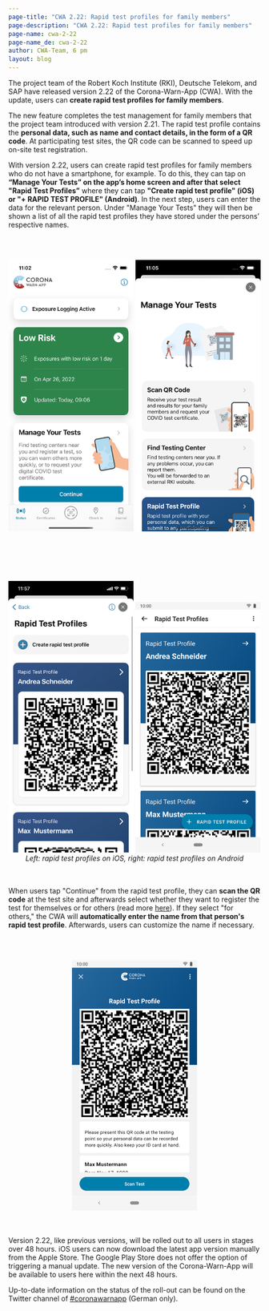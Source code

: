 ```yaml
---
page-title: "CWA 2.22: Rapid test profiles for family members"
page-description: "CWA 2.22: Rapid test profiles for family members"
page-name: cwa-2-22
page-name_de: cwa-2-22
author: CWA-Team, 6 pm 
layout: blog
---
```


The project team of the Robert Koch Institute (RKI), Deutsche Telekom, and SAP have released version 2.22 of the Corona-Warn-App (CWA). With the update, users can **create rapid test profiles for family members**.

<!-- overview -->

The new feature completes the test management for family members that the project team introduced with version 2.21. The rapid test profile contains the **personal data, such as name and contact details, in the form of a QR code**. At participating test sites, the QR code can be scanned to speed up on-site test registration.

With version 2.22, users can create rapid test profiles for family members who do not have a smartphone, for example. To do this, they can tap on **“Manage Your Tests” on the app’s home screen and after that select "Rapid Test Profiles”** where they can tap **"Create rapid test profile" (iOS) or "+ RAPID TEST PROFILE" (Android)**. In the next step, users can enter the data for the relevant person. Under "Manage Your Tests" they will then be shown a list of all the rapid test profiles they have stored under the persons’ respective names. 


<br></br>
<center> 
<img src="./rapid-test-profile-family(1).png" title="home screen" style="align: center" width=250> <img src="./rapid-test-profile-family(2).png" title="Rapid test profile" style="align: center" width=250> 
</center>
<br></br>


<br></br>
<center> 
<img src="./rapid-test-profile-family(3).png" title="overview rapid test profiles" style="align: center" width=250> <img src="./rapid-test-profile-android(3).png" title="overview rapid test profiles" style="align: center" width=250> 
<figcaption aria-hidden="true"><em>Left: rapid test profiles on iOS, right: rapid test profiles on Android</em></figcaption>
</center>
<br></br>

When users tap "Continue" from the rapid test profile, they can **scan the QR code** at the test site and afterwards select whether they want to register the test for themselves or for others (read more [here](/en/blog/2022-04-19-cwa-2-21/)). If they select "for others," the CWA will **automatically enter the name from that person's rapid test profile**. Afterwards, users can customize the name if necessary. 

<br></br>
<center> 
<img src="./rapid-test-profile-family(4).png" title="Scan QR code" style="align: center" width=250>
</center>
<br></br>

Version 2.22, like previous versions, will be rolled out to all users in stages over 48 hours. iOS users can now download the latest app version manually from the Apple Store. The Google Play Store does not offer the option of triggering a manual update. The new version of the Corona-Warn-App will be available to users here within the next 48 hours.

Up-to-date information on the status of the roll-out can be found on the Twitter channel of [#coronawarnapp](https://twitter.com/coronawarnapp) (German only).
